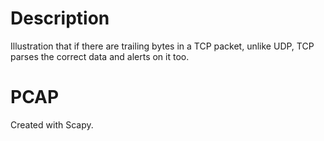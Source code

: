 Description
===========
Illustration that if there are trailing bytes in a TCP packet, unlike UDP, TCP parses the
correct data and alerts on it too.

PCAP
====
Created with Scapy.
